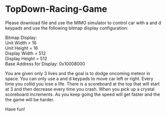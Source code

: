 # TopDown-Racing-Game

Please download file and use the MIMO simulator to control car with a and d keypads and use the following bitmap display configuration:

Bitmap Display:  
Unit Width = 16  
Unit Height = 16  
Display Width = 512  
Display Height = 512  
Base Address for Display: 0x10008000  
  
You are given only 3 lives and the goal is to dodge oncoming meteor in space. You can only use a and d keypads to move car left or right. Every time you collid you lose a life. There is a scoreboard at the top that will start at 3 and then decrease every time you crash. When you pick up a crystal scoreboard increments. As you keep going the speed will get faster and the the game will be harder.
  
Have fun!
